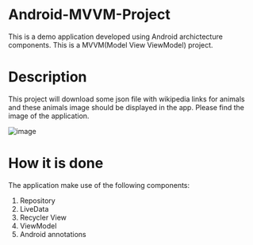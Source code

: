 # Android-MVVM-Project

This is a demo application developed using Android archictecture components. This is a MVVM(Model View ViewModel) project.

# Description

This project will download some json file with wikipedia links for animals and these animals image should be displayed in the app.
Please find the image of the application.

![image](https://user-images.githubusercontent.com/968987/72685971-7dd9d000-3b15-11ea-96d0-0d15e4e1f822.png)

# How it is done

The application make use of the following components:

1. Repository
2. LiveData
3. Recycler View
4. ViewModel
5. Android annotations

